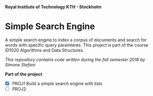 #### Royal Institute of Technology KTH - Stockholm
# Simple Search Engine

A simple search engine to index a corpus of documents and search for words with specific query paramteres.
This project is part of the course ID1020 Algorithms and Data Structures.


_This repository contains code written during the fall semester 2016 by Simone Stefani_

__Part of the project__
- [X] PROJ1 Build a simple search engine with lists
- [ ] PROJ2
